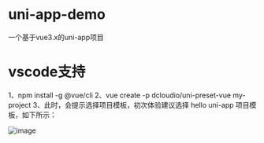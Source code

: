 # uni-app-demo
一个基于vue3.x的uni-app项目
# vscode支持
1、npm install -g @vue/cli
2、vue create -p dcloudio/uni-preset-vue my-project
3、此时，会提示选择项目模板，初次体验建议选择 hello uni-app 项目模板，如下所示：

![image](https://user-images.githubusercontent.com/16284311/141045601-bb599908-119e-49da-b1c6-b1cf18e15903.png)
